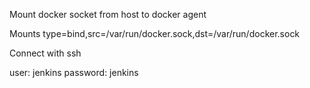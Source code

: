 Mount docker socket from host to docker agent

Mounts
type=bind,src=/var/run/docker.sock,dst=/var/run/docker.sock

Connect with ssh

user: jenkins
password: jenkins

